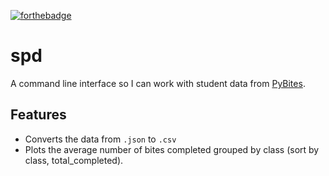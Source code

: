 [![forthebadge](https://forthebadge.com/images/badges/made-with-python.svg)](https://forthebadge.com)


# spd

A command line interface so I can work with student data from [PyBites](https://codechalleng.es).

## Features

+ Converts the data from `.json` to `.csv`
+ Plots the average number of bites completed grouped by class (sort by class, total_completed).
